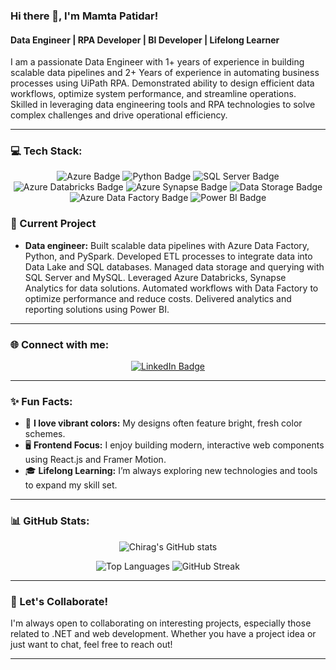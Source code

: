 ### Hi there 👋, I'm Mamta Patidar!

#### Data Engineer | RPA Developer | BI Developer | Lifelong Learner

I am a passionate Data Engineer with 1+ years of experience in building scalable data pipelines and 2+ Years of experience in automating business processes using UiPath RPA. Demonstrated ability to design efficient data workflows, optimize system performance, and streamline operations. Skilled in leveraging data engineering tools and RPA technologies to solve complex challenges and drive operational efficiency.

---

### 💻 Tech Stack:

<p align="center">
  <img src="https://img.shields.io/badge/Azure-0078D4?style=for-the-badge&logo=microsoft-azure&logoColor=white" alt="Azure Badge" />
  <img src="https://img.shields.io/badge/Python-FFD43B?style=for-the-badge&logo=python&logoColor=white" alt="Python Badge" />
  <img src="https://img.shields.io/badge/SQL_Server-CC2927?style=for-the-badge&logo=microsoft-sql-server&logoColor=white" alt="SQL Server Badge" />
  <img src="https://img.shields.io/badge/Azure_Databricks-FF420E?style=for-the-badge&logo=databricks&logoColor=white" alt="Azure Databricks Badge" />
  <img src="https://img.shields.io/badge/Azure_Synapse-0088d4?style=for-the-badge&logo=azure-synapse&logoColor=white" alt="Azure Synapse Badge" />
  <img src="https://img.shields.io/badge/Data_Storage-0078D4?style=for-the-badge&logo=microsoft-azure&logoColor=white" alt="Data Storage Badge" />
  <img src="https://img.shields.io/badge/Azure_Data_Factory-009CDE?style=for-the-badge&logo=microsoft-azure&logoColor=white" alt="Azure Data Factory Badge" />
  <img src="https://img.shields.io/badge/Power_BI-F2C811?style=for-the-badge&logo=powerbi&logoColor=white" alt="Power BI Badge" />
</p>


### 🚀 Current Project

- **Data engineer:** 
Built scalable data pipelines with Azure Data Factory, Python, and PySpark.
Developed ETL processes to integrate data into Data Lake and SQL databases.
Managed data storage and querying with SQL Server and MySQL.
Leveraged Azure Databricks, Synapse Analytics for data solutions.
Automated workflows with Data Factory to optimize performance and reduce costs.
Delivered analytics and reporting solutions using Power BI.

---

### 🌐 Connect with me:

<p align="center">
  <a href="www.linkedin.com/in/mamta-patidar-166557170">
    <img src="https://img.shields.io/badge/LinkedIn-%230077B5.svg?style=for-the-badge&logo=linkedin&logoColor=white" alt="LinkedIn Badge" />
  </a>
</p>

---

### ✨ Fun Facts:

- 🌈 **I love vibrant colors:** My designs often feature bright, fresh color schemes.
- 🖥️ **Frontend Focus:** I enjoy building modern, interactive web components using React.js and Framer Motion.
- 🎓 **Lifelong Learning:** I’m always exploring new technologies and tools to expand my skill set.

---

### 📊 GitHub Stats:

<p align="center">
  <img src="https://github-readme-stats.vercel.app/api?username=ChiragBhoyar14&show_icons=true&theme=radical" alt="Chirag's GitHub stats" />
</p>

<p align="center">
  <img src="https://github-readme-stats.vercel.app/api/top-langs/?username=ChiragBhoyar14&layout=compact&theme=radical" alt="Top Languages" />
  <img src="https://github-readme-streak-stats.herokuapp.com/?user=ChiragBhoyar14&theme=radical" alt="GitHub Streak" />
</p>

---

### 💬 Let's Collaborate!

I'm always open to collaborating on interesting projects, especially those related to .NET and web development. Whether you have a project idea or just want to chat, feel free to reach out!

---

